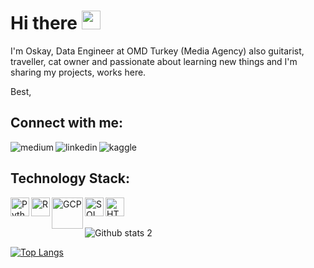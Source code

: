 # Hi there <img src="https://raw.githubusercontent.com/MartinHeinz/MartinHeinz/master/wave.gif" width="30px">

I'm Oskay, Data Engineer at OMD Turkey (Media Agency) also guitarist, traveller, cat owner and passionate about learning new things and I'm sharing my projects, works here. 

Best,

## Connect with me:
[<img align="left" alt="medium" src="https://img.shields.io/badge/medium-%2312100E.svg?&style=for-the-badge&logo=medium&logoColor=white" />][blog]
[<img align="left" alt="linkedin" src="https://img.shields.io/badge/linkedin-%2312100E.svg?&style=for-the-badge&logo=linkedin&logoColor=blue" />][linked]
[<img align="left" alt="kaggle" src="https://img.shields.io/badge/kaggle-%2312100E.svg?&style=for-the-badge&logo=kaggle&logoColor=blue" />][kaggle]

[blog]: https://medium.com/@oskay.karagulmez
[linked]: https://www.linkedin.com/in/oskaykaragulmez
[kaggle]: https://www.kaggle.com/oskaykaragulmez

<br/>

## Technology Stack:<br/>

[<img align="left" alt="Python" width="30px" src="https://upload.wikimedia.org/wikipedia/commons/thumb/c/c3/Python-logo-notext.svg/1200px-Python-logo-notext.svg.png" />][blog]
[<img align="left" alt="R" width="30px" src="https://upload.wikimedia.org/wikipedia/commons/thumb/1/1b/R_logo.svg/991px-R_logo.svg.png" />][blog]
[<img align="left" alt="GCP" width="50px" src="https://cloud.google.com/_static/cloud/images/social-icon-google-cloud-1200-630.png" />][blog]
[<img align="left" alt="SQL" width="30px" src="https://e7.pngegg.com/pngimages/170/924/png-clipart-microsoft-sql-server-microsoft-azure-sql-database-microsoft-text-logo-thumbnail.png" />][blog]
[<img align="left" alt="HTML" width="30px" src="https://upload.wikimedia.org/wikipedia/commons/thumb/6/61/HTML5_logo_and_wordmark.svg/512px-HTML5_logo_and_wordmark.svg.png" />][blog]

<br/>
<br/>

![Github stats 2](https://github-readme-stats.vercel.app/api?username=oskaykaragulmez&show_icons=true&theme=merko) 
<br/>

[![Top Langs](https://github-readme-stats.vercel.app/api/top-langs/?username=oskaykaragulmez)](https://github.com/anuraghazra/github-readme-stats)
